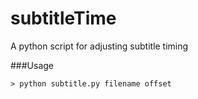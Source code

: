 subtitleTime
============

A python script for adjusting subtitle timing

###Usage


```code
> python subtitle.py filename offset
```
